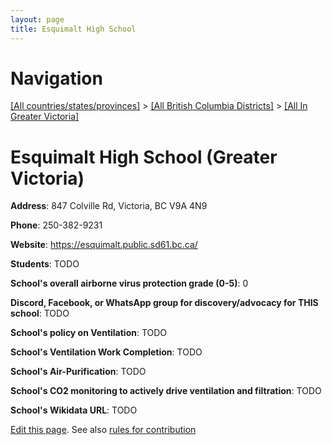 ```yaml
---
layout: page
title: Esquimalt High School
---
```

# Navigation

[[All countries/states/provinces]](../../..) > [[All British Columbia Districts]](../..) > [[All In Greater Victoria]](..)

# Esquimalt High School (Greater Victoria)

**Address**: 847 Colville Rd, Victoria, BC V9A 4N9

**Phone**: 250-382-9231

**Website**: <https://esquimalt.public.sd61.bc.ca/>

**Students**: TODO

**School's overall airborne virus protection grade (0-5)**: 0

**Discord, Facebook, or WhatsApp group for discovery/advocacy for THIS school**: TODO

**School's policy on Ventilation**: TODO

**School's Ventilation Work Completion**: TODO

**School's Air-Purification**: TODO

**School's CO2 monitoring to actively drive ventilation and filtration**: TODO

**School's Wikidata URL**: TODO


[Edit this page](https://github.com/ventilate-schools/BC/edit/main/./Greater_Victoria/Esquimalt_High_School.md). See also [rules for contribution](../../../contribution-rules/)